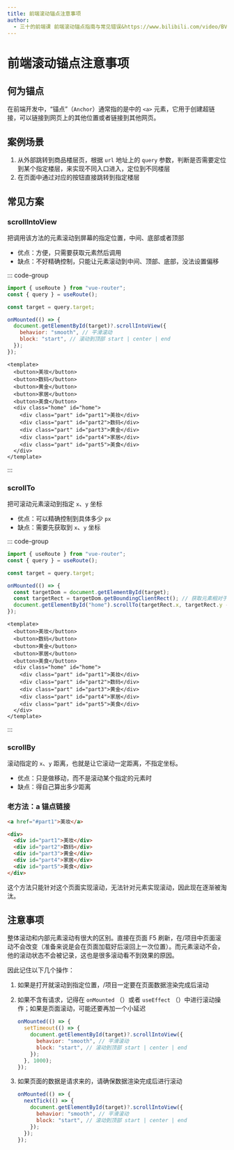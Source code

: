 ```yaml
---
title: 前端滚动锚点注意事项
author:
  - 三十的前端课 前端滚动锚点指南与常见错误&https://www.bilibili.com/video/BV13yy5YLEeB/
---
```


# 前端滚动锚点注意事项

## 何为锚点

在前端开发中，“锚点”（`Anchor`）通常指的是<word text="HTML" />中的 `<a>` 元素，它用于创建超链接，可以链接到网页上的其他位置或者链接到其他网页。

## 案例场景

1. 从外部跳转到商品楼层页，根据 `url` 地址上的 `query` 参数，判断是否需要定位到某个指定楼层，来实现不同入口进入，定位到不同楼层
2. 在页面中通过对应的按钮直接跳转到指定楼层

## 常见方案

### scrollIntoView

把调用该方法的元素滚动到屏幕的指定位置，中间、底部或者顶部

- 优点：方便，只需要获取元素然后调用
- 缺点：不好精确控制，只能让元素滚动到中间、顶部、底部，没法设置偏移

::: code-group

```js [App.js]
import { useRoute } from "vue-router";
const { query } = useRoute();

const target = query.target;

onMounted(() => {
  document.getElementById(target)?.scrollIntoView({
    behavior: "smooth", // 平滑滚动
    block: "start", // 滚动到顶部 start | center | end
  });
});
```

```vue [App.vue]
<template>
  <button>美妆</button>
  <button>数码</button>
  <button>黄金</button>
  <button>家居</button>
  <button>美食</button>
  <div class="home" id="home">
    <div class="part" id="part1">美妆</div>
    <div class="part" id="part2">数码</div>
    <div class="part" id="part3">黄金</div>
    <div class="part" id="part4">家居</div>
    <div class="part" id="part5">美食</div>
  </div>
</template>
```

:::

### scrollTo

把可滚动元素滚动到指定 `x`、`y` 坐标

- 优点：可以精确控制到具体多少 `px`
- 缺点：需要先获取到 `x`、`y` 坐标

::: code-group

```js [App.js]
import { useRoute } from "vue-router";
const { query } = useRoute();

const target = query.target;

onMounted(() => {
  const targetDom = document.getElementById(target);
  const targetRect = targetDom.getBoundingClientRect(); // 获取元素相对于视口的位置
  document.getElementById("home").scrollTo(targetRect.x, targetRect.y - 100);
});
```

```vue [App.vue]
<template>
  <button>美妆</button>
  <button>数码</button>
  <button>黄金</button>
  <button>家居</button>
  <button>美食</button>
  <div class="home" id="home">
    <div class="part" id="part1">美妆</div>
    <div class="part" id="part2">数码</div>
    <div class="part" id="part3">黄金</div>
    <div class="part" id="part4">家居</div>
    <div class="part" id="part5">美食</div>
  </div>
</template>
```

:::

### scrollBy

滚动指定的 `x`、`y` 距离，也就是让它滚动一定距离，不指定坐标。

- 优点：只是做移动，而不是滚动某个指定的元素时
- 缺点：得自己算出多少距离

### 老方法：a 锚点链接

```html
<a href="#part1">美妆</a>

<div>
  <div id="part1">美妆</div>
  <div id="part2">数码</div>
  <div id="part3">黄金</div>
  <div id="part4">家居</div>
  <div id="part5">美食</div>
</div>
```

这个方法只能针对这个页面实现滚动，无法针对元素实现滚动，因此现在逐渐被淘汰。

## 注意事项

整体滚动和内部元素滚动有很大的区别。直接在页面 F5 刷新，在<word text="Vue" />/<word text="React" />项目中页面滚动不会改变（准备来说是会在页面加载好后滚回上一次位置）。而元素滚动不会，他的滚动状态不会被记录，这也是很多滚动看不到效果的原因。

因此记住以下几个操作：

1. 如果是打开就滚动到指定位置，<word text="Vue" />/<word text="React" />项目一定要在页面数据渲染完成后滚动
2. 如果不含有请求，记得在 `onMounted` （<word text="Vue" />）或者 `useEffect` （<word text="React" />）中进行滚动操作；如果是页面滚动，可能还要再加一个小延迟

   ```js
   onMounted(() => {
     setTimeout(() => {
       document.getElementById(target)?.scrollIntoView({
         behavior: "smooth", // 平滑滚动
         block: "start", // 滚动到顶部 start | center | end
       });
     }, 1000);
   });
   ```

3. 如果页面的数据是请求来的，请确保数据渲染完成后进行滚动

   ```js
   onMounted(() => {
     nextTick(() => {
       document.getElementById(target)?.scrollIntoView({
         behavior: "smooth", // 平滑滚动
         block: "start", // 滚动到顶部 start | center | end
       });
     });
   });
   ```
